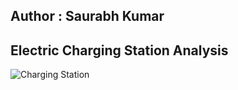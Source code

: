 
## Author : Saurabh Kumar
 
## Electric Charging Station Analysis
![Charging Station](https://github.com/py3-coder/Model-EDA-Analysis/blob/main/Electric%20Charging%20Station%20Analysis/Map.png)
